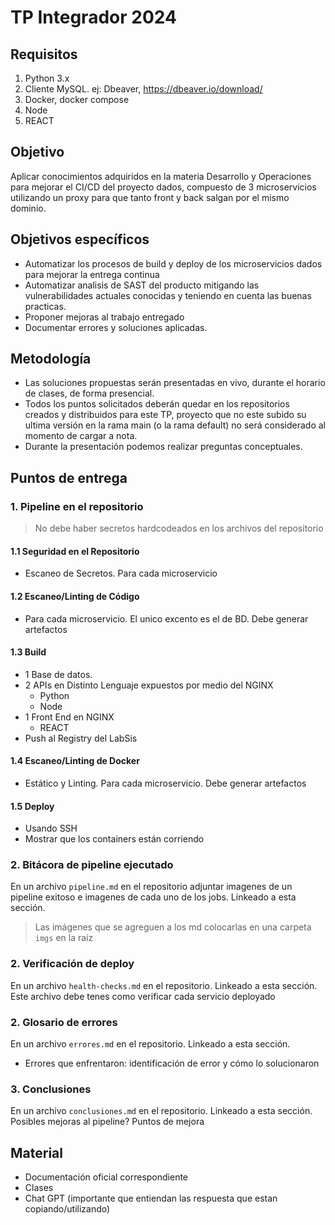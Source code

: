 # TP Integrador 2024

## Requisitos
1. Python 3.x
2. Cliente MySQL. ej: Dbeaver, https://dbeaver.io/download/ 
3. Docker, docker compose
4. Node
5. REACT

## Objetivo
Aplicar conocimientos adquiridos en la materia Desarrollo y Operaciones para mejorar el CI/CD del proyecto dados, compuesto de 3 microservicios utilizando un proxy para que tanto front y back salgan por el mismo dominio.

## Objetivos específicos
- Automatizar los procesos de build y deploy de los microservicios dados para mejorar la entrega continua
- Automatizar analisis de SAST del producto mitigando las vulnerabilidades actuales conocidas y teniendo en cuenta las buenas practicas.
- Proponer mejoras al trabajo entregado
- Documentar errores y soluciones aplicadas.

## Metodología
- Las soluciones propuestas serán presentadas en vivo, durante el horario de clases, de forma presencial.
- Todos los puntos solicitados deberán quedar en los repositorios creados y distribuidos para este TP, proyecto que no este subido su ultima versión en la rama main (o la rama default) no será considerado al momento de cargar a nota.
- Durante la presentación podemos realizar preguntas conceptuales.

## Puntos de entrega
### 1. Pipeline en el repositorio
>No debe haber secretos hardcodeados en los archivos del repositorio
#### 1.1 Seguridad en el Repositorio
- Escaneo de Secretos. Para cada microservicio
#### 1.2 Escaneo/Linting de Código
- Para cada microservicio. El unico excento es el de BD. Debe generar artefactos
#### 1.3 Build
- 1 Base de datos.
- 2 APIs en Distinto Lenguaje expuestos por medio del NGINX
    - Python
    - Node 
- 1 Front End en NGINX
    - REACT
- Push al Registry del LabSis
#### 1.4 Escaneo/Linting de Docker
- Estático y Linting.  Para cada microservicio. Debe generar artefactos
#### 1.5 Deploy
- Usando SSH
- Mostrar que los containers están corriendo

### 2. Bitácora de pipeline ejecutado
En un archivo `pipeline.md` en el repositorio adjuntar imagenes de un pipeline exitoso e imagenes de cada uno de los jobs. Linkeado a esta sección.
> Las imágenes que se agreguen a los md colocarlas en una carpeta `imgs` en la raíz

### 2. Verificación de deploy
En un archivo `health-checks.md` en el repositorio. Linkeado a esta sección.
Este archivo debe tenes como verificar cada servicio deployado

### 2. Glosario de errores
En un archivo `errores.md` en el repositorio. Linkeado a esta sección.
- Errores que enfrentaron: identificación de error y cómo lo solucionaron

### 3. Conclusiones
En un archivo `conclusiones.md` en el repositorio. Linkeado a esta sección.
Posibles mejoras al pipeline? Puntos de mejora



## Material
- Documentación oficial correspondiente
- Clases
- Chat GPT (importante que entiendan las respuesta que estan copiando/utilizando)
